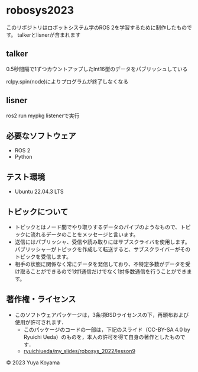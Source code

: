 # robosys2023
このリポジトリはロボットシステム学のROS 2を学習するために制作したものです。
talkerとlisnerが含まれます

## talker
0.5秒間隔で1ずつカウントアップしたInt16型のデータをパブリッシュしている

rclpy.spin(node)によりプログラムが終了しなくなる

## lisner
ros2 run mypkg listenerで実行　

## 必要なソフトウェア
* ROS 2
* Python

## テスト環境
* Ubuntu 22.04.3 LTS

## トピックについて
* トピックとはノード間でやり取りするデータのパイプのようなもので、トピックに流れるデータのことをメッセージと言います。
* 送信にはパブリッシャ、受信や読み取りにはサブスクライバを使用します。パブリッシャーがトピックを作成して転送すると、サブスクライバーがそのトピックを受信します。
* 相手の状態に関係なく常にデータを発信しており、不特定多数がデータを受け取ることができるので1対1通信だけでなく1対多数通信を行うことができます。 

## 著作権・ライセンス
* このソフトウェアパッケージは，3条項BSDライセンスの下，再頒布および使用が許可されます．
    * このパッケージのコードの一部は，下記のスライド（CC-BY-SA 4.0 by Ryuichi Ueda）のものを，本人の許可を得て自身の著作としたものです．
    * [ryuichiueda/my_slides/robosys_2022/lesson9](https://github.com/ryuichiueda/my_slides/blob/master/robosys_2022/lesson9.md)

© 2023 Yuya Koyama
